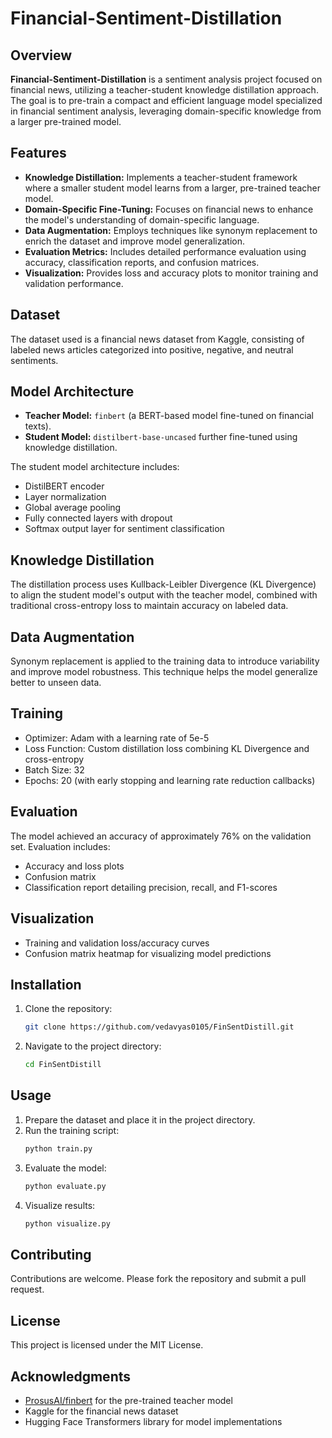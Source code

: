 # Financial-Sentiment-Distillation

## Overview

**Financial-Sentiment-Distillation** is a sentiment analysis project focused on financial news, utilizing a teacher-student knowledge distillation approach. The goal is to pre-train a compact and efficient language model specialized in financial sentiment analysis, leveraging domain-specific knowledge from a larger pre-trained model.

## Features

- **Knowledge Distillation:** Implements a teacher-student framework where a smaller student model learns from a larger, pre-trained teacher model.
- **Domain-Specific Fine-Tuning:** Focuses on financial news to enhance the model's understanding of domain-specific language.
- **Data Augmentation:** Employs techniques like synonym replacement to enrich the dataset and improve model generalization.
- **Evaluation Metrics:** Includes detailed performance evaluation using accuracy, classification reports, and confusion matrices.
- **Visualization:** Provides loss and accuracy plots to monitor training and validation performance.

## Dataset

The dataset used is a financial news dataset from Kaggle, consisting of labeled news articles categorized into positive, negative, and neutral sentiments.

## Model Architecture

- **Teacher Model:** `finbert` (a BERT-based model fine-tuned on financial texts).
- **Student Model:** `distilbert-base-uncased` further fine-tuned using knowledge distillation.

The student model architecture includes:
- DistilBERT encoder
- Layer normalization
- Global average pooling
- Fully connected layers with dropout
- Softmax output layer for sentiment classification

## Knowledge Distillation

The distillation process uses Kullback-Leibler Divergence (KL Divergence) to align the student model's output with the teacher model, combined with traditional cross-entropy loss to maintain accuracy on labeled data.

## Data Augmentation

Synonym replacement is applied to the training data to introduce variability and improve model robustness. This technique helps the model generalize better to unseen data.

## Training

- Optimizer: Adam with a learning rate of 5e-5
- Loss Function: Custom distillation loss combining KL Divergence and cross-entropy
- Batch Size: 32
- Epochs: 20 (with early stopping and learning rate reduction callbacks)

## Evaluation

The model achieved an accuracy of approximately 76% on the validation set. Evaluation includes:

- Accuracy and loss plots
- Confusion matrix
- Classification report detailing precision, recall, and F1-scores

## Visualization

- Training and validation loss/accuracy curves
- Confusion matrix heatmap for visualizing model predictions

## Installation

1. Clone the repository:
   ```bash
   git clone https://github.com/vedavyas0105/FinSentDistill.git
   ```

2. Navigate to the project directory:
   ```bash
   cd FinSentDistill
   ```

## Usage

1. Prepare the dataset and place it in the project directory.
2. Run the training script:
   ```bash
   python train.py
   ```
3. Evaluate the model:
   ```bash
   python evaluate.py
   ```
4. Visualize results:
   ```bash
   python visualize.py
   ```

## Contributing

Contributions are welcome. Please fork the repository and submit a pull request.

## License

This project is licensed under the MIT License.

## Acknowledgments

- [ProsusAI/finbert](https://huggingface.co/ProsusAI/finbert) for the pre-trained teacher model
- Kaggle for the financial news dataset
- Hugging Face Transformers library for model implementations

